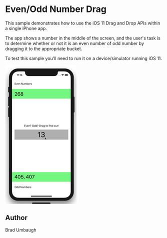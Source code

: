 Even/Odd Number Drag
====================

This sample demonstrates how to use the iOS 11 Drag and Drop APIs within a 
single iPhone app.

The app shows a number in the middle of the screen, and the user's task is
to determine whether or not it is an even number of odd number by dragging
it to the appropriate bucket.

To test this sample you'll need to run it on a device/simulator running 
iOS 11.

![Dragging numbers](Screenshots/EvenOddNumberDrag.gif)

Author
------

Brad Umbaugh
